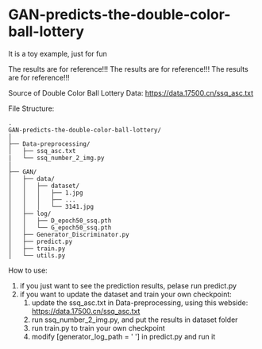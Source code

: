 # GAN-predicts-the-double-color-ball-lottery

It is a toy example, just for fun

The results are for reference!!!
The results are for reference!!!
The results are for reference!!!

Source of Double Color Ball Lottery Data: https://data.17500.cn/ssq_asc.txt

File Structure:
```
.
GAN-predicts-the-double-color-ball-lottery/
│
├── Data-preprocessing/
│   ├── ssq_asc.txt
|   └── ssq_number_2_img.py
│
├── GAN/
│   ├── data/
│   │   ├── dataset/
│   │   │   ├── 1.jpg   
│   │   │   ├── ...   
│   │   │   └── 3141.jpg
│   ├── log/
│   │   ├── D_epoch50_ssq.pth
│   │   └── G_epoch50_ssq.pth
│   ├── Generator_Discriminator.py
│   ├── predict.py
│   ├── train.py
│   └── utils.py
```

How to use:
1. if you just want to see the prediction results, pelase run predict.py
2. if you want to update the dataset and train your own checkpoint:
   1)  update the ssq_asc.txt in Data-preprocessing, using this webside: https://data.17500.cn/ssq_asc.txt
   2)  run ssq_number_2_img.py, and put the results in dataset folder
   3)  run train.py to train your own checkpoint
   4)  modify [generator_log_path = ' '] in predict.py and run it
